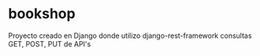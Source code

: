 # bookshop

Proyecto creado en Django donde utilizo django-rest-framework consultas GET, POST, PUT de API's
